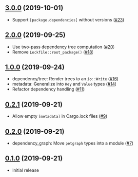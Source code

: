 ## [3.0.0] (2019-10-01)

- Support `[package.dependencies]` without versions ([#23])

## [2.0.0] (2019-09-25)

- Use two-pass dependency tree computation ([#20])
- Remove `Lockfile::root_package()` ([#18])

## [1.0.0] (2019-09-24)

- dependency/tree: Render trees to an `io::Write` ([#16])
- metadata: Generalize into `Key` and `Value` types ([#14])
- Refactor dependency handling ([#11])

## [0.2.1] (2019-09-21)

- Allow empty `[metadata]` in Cargo.lock files ([#9])

## [0.2.0] (2019-09-21)

- dependency_graph: Move `petgraph` types into a module ([#7])

## [0.1.0] (2019-09-21)

- Initial release

[3.0.0]: https://github.com/RustSec/cargo-lock/pull/24
[#23]: https://github.com/RustSec/cargo-lock/pull/23
[2.0.0]: https://github.com/RustSec/cargo-lock/pull/21
[#20]: https://github.com/RustSec/cargo-lock/pull/20
[#18]: https://github.com/RustSec/cargo-lock/pull/18
[1.0.0]: https://github.com/RustSec/cargo-lock/pull/17
[#16]: https://github.com/RustSec/cargo-lock/pull/16
[#14]: https://github.com/RustSec/cargo-lock/pull/14
[#11]: https://github.com/RustSec/cargo-lock/pull/11
[0.2.1]: https://github.com/RustSec/cargo-lock/pull/10
[#9]: https://github.com/RustSec/cargo-lock/pull/9
[0.2.0]: https://github.com/RustSec/cargo-lock/pull/8
[#7]: https://github.com/RustSec/cargo-lock/pull/7
[0.1.0]: https://github.com/RustSec/cargo-lock/pull/5
